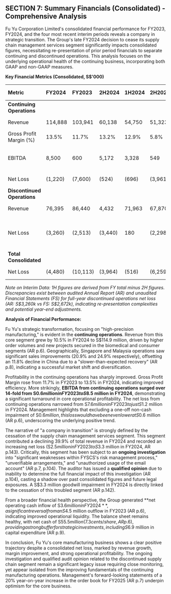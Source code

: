 ## SECTION 7: Summary Financials (Consolidated) - Comprehensive Analysis

Fu Yu Corporation Limited's consolidated financial performance for FY2023, FY2024, and the four most recent interim periods reveals a company in strategic transition. The Group's late FY2024 decision to cease its supply chain management services segment significantly impacts consolidated figures, necessitating re-presentation of prior period financials to separate continuing and discontinued operations. This analysis focuses on the underlying operational health of the continuing business, incorporating both GAAP and non-GAAP measures.

**Key Financial Metrics (Consolidated, S$'000)**

| Metric                    | FY2024     | FY2023     | 2H2024     | 1H2024     | 2H2023     | 1H2023     | Source (Page)                                        |
| :------------------------ | :--------- | :--------- | :--------- | :--------- | :--------- | :--------- | :--------------------------------------------------- |
| **Continuing Operations** |            |            |            |            |            |            |                                                      |
| Revenue                   | 114,888    | 103,941    | 60,138     | 54,750     | 51,323     | 52,618     | AR p.8, FS p.4                                       |
| Gross Profit Margin (%)   | 13.5%      | 11.7%      | 13.2%      | 12.9%      | 5.8%       | 11.9%      | AR p.8, FS p.8 (calc.)                               |
| EBITDA                    | 8,500      | 600        | 5,172      | 3,328      | 549        | 51         | AR p.8, Calc. from FS p.4, FS p.14                   |
| Net Loss                  | (1,220)    | (7,600)    | (524)      | (696)      | (3,961)    | (3,639)    | AR p.8, FS p.4                                       |
| **Discontinued Operations** |            |            |            |            |            |            |                                                      |
| Revenue                   | 76,395     | 86,440     | 4,432      | 71,963     | 67,870     | 18,570     | AR p.143, FS p.15                                    |
| Net Loss                  | (3,260)    | (2,513)    | (3,440)    | 180        | (2,298)    | (215)      | AR p.143, FS p.15 (note for 1H/FY differences)       |
| **Total Consolidated**    |            |            |            |            |            |            |                                                      |
| Net Loss                  | (4,480)    | (10,113)   | (3,964)    | (516)      | (6,259)    | (3,854)    | AR p.8, FS p.4                                       |

*Note on Interim Data: 1H figures are derived from FY total minus 2H figures. Discrepancies exist between audited Annual Report (AR) and unaudited Financial Statements (FS) for full-year discontinued operations net loss (AR: S\$3,260k vs FS: S\$2,672k), indicating re-presentation complexities and potential year-end adjustments.*

**Analysis of Financial Performance:**

Fu Yu's strategic transformation, focusing on "high-precision manufacturing," is evident in the **continuing operations**. Revenue from this core segment grew by 10.5% in FY2024 to S$114.9 million, driven by higher order volumes and new projects secured in the biomedical and consumer segments (AR p.6). Geographically, Singapore and Malaysia operations saw significant sales improvements (20.9% and 24.9% respectively), offsetting an 11.8% decline in China due to a "slower-than-expected recovery" (AR p.8), indicating a successful market shift and diversification.

Profitability in the continuing operations has sharply improved. Gross Profit Margin rose from 11.7% in FY2023 to 13.5% in FY2024, indicating improved efficiency. More strikingly, **EBITDA from continuing operations surged over 14-fold from S$0.6 million in FY2023 to S$8.5 million in FY2024**, demonstrating a significant turnaround in core operational profitability. The net loss from continuing operations narrowed from S$7.6 million in FY2023 to just S$1.2 million in FY2024. Management highlights that excluding a one-off non-cash impairment of S$0.6 million, this loss would have been even lower at S$0.6 million (AR p.6), underscoring the underlying positive trend.

The narrative of "a company in transition" is strongly defined by the cessation of the supply chain management services segment. This segment contributed a declining 39.9% of total revenue in FY2024 and recorded an increasing net loss (S$2.5 million in FY2023 to S$3.3 million in FY2024, AR p.143). Critically, this segment has been subject to an **ongoing investigation** into "significant weaknesses within FYSCS's risk management process," "unverifiable arrangements," and "unauthorized usage of the email account" (AR p.7, p.104). The auditor has issued a **qualified opinion** due to inability to determine the full financial impact of this investigation (AR p.104), casting a shadow over past consolidated figures and future legal exposures. A S$3.3 million goodwill impairment in FY2024 is directly linked to the cessation of this troubled segment (AR p.142).

From a broader financial health perspective, the Group generated **net operating cash inflow of S$3.6 million in FY2024**, a significant reversal from an S$4.5 million outflow in FY2023 (AR p.6), indicating improved operational liquidity. The balance sheet remains healthy, with net cash of S$55.5 million (7.3 cents/share, AR p.6), providing a strong buffer for strategic investments, including S$6.9 million in capital expenditure (AR p.9).

In conclusion, Fu Yu's core manufacturing business shows a clear positive trajectory despite a consolidated net loss, marked by revenue growth, margin improvement, and strong operational profitability. The ongoing investigation and qualified audit opinion related to the discontinued supply chain segment remain a significant legacy issue requiring close monitoring, yet appear isolated from the improving fundamentals of the continuing manufacturing operations. Management's forward-looking statements of a 20% year-on-year increase in the order book for FY2025 (AR p.7) underpin optimism for the core business.